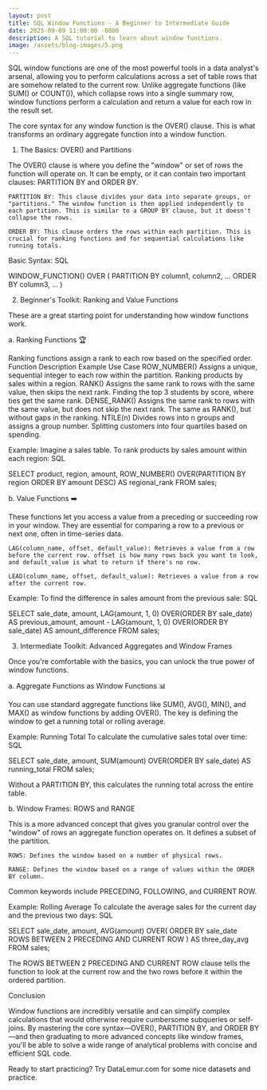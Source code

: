 ```yaml
---
layout: post
title: SQL Window Functions - A Beginner to Intermediate Guide
date: 2025-09-09 11:00:00 -0800
description: A SQL tutorial to learn about window functions.
image: /assets/blog-images/5.png
---
```


SQL window functions are one of the most powerful tools in a data analyst's arsenal, allowing you to perform calculations across a set of table rows that are somehow related to the current row. Unlike aggregate functions (like SUM() or COUNT()), which collapse rows into a single summary row, window functions perform a calculation and return a value for each row in the result set.

The core syntax for any window function is the OVER() clause. This is what transforms an ordinary aggregate function into a window function.

1. The Basics: OVER() and Partitions

The OVER() clause is where you define the "window" or set of rows the function will operate on. It can be empty, or it can contain two important clauses: PARTITION BY and ORDER BY.

    PARTITION BY: This clause divides your data into separate groups, or "partitions." The window function is then applied independently to each partition. This is similar to a GROUP BY clause, but it doesn't collapse the rows.

    ORDER BY: This clause orders the rows within each partition. This is crucial for ranking functions and for sequential calculations like running totals.

Basic Syntax:
SQL

WINDOW_FUNCTION() OVER (
PARTITION BY column1, column2, ...
ORDER BY column3, ...
)

2. Beginner's Toolkit: Ranking and Value Functions

These are a great starting point for understanding how window functions work.

a. Ranking Functions 🏆

Ranking functions assign a rank to each row based on the specified order.
Function Description Example Use Case
ROW_NUMBER() Assigns a unique, sequential integer to each row within the partition. Ranking products by sales within a region.
RANK() Assigns the same rank to rows with the same value, then skips the next rank. Finding the top 3 students by score, where ties get the same rank.
DENSE_RANK() Assigns the same rank to rows with the same value, but does not skip the next rank. The same as RANK(), but without gaps in the ranking.
NTILE(n) Divides rows into n groups and assigns a group number. Splitting customers into four quartiles based on spending.

Example:
Imagine a sales table. To rank products by sales amount within each region:
SQL

SELECT
product,
region,
amount,
ROW_NUMBER() OVER(PARTITION BY region ORDER BY amount DESC) AS regional_rank
FROM
sales;

b. Value Functions ➡️

These functions let you access a value from a preceding or succeeding row in your window. They are essential for comparing a row to a previous or next one, often in time-series data.

    LAG(column_name, offset, default_value): Retrieves a value from a row before the current row. offset is how many rows back you want to look, and default_value is what to return if there's no row.

    LEAD(column_name, offset, default_value): Retrieves a value from a row after the current row.

Example:
To find the difference in sales amount from the previous sale:
SQL

SELECT
sale_date,
amount,
LAG(amount, 1, 0) OVER(ORDER BY sale_date) AS previous_amount,
amount - LAG(amount, 1, 0) OVER(ORDER BY sale_date) AS amount_difference
FROM
sales;

3. Intermediate Toolkit: Advanced Aggregates and Window Frames

Once you're comfortable with the basics, you can unlock the true power of window functions.

a. Aggregate Functions as Window Functions 📊

You can use standard aggregate functions like SUM(), AVG(), MIN(), and MAX() as window functions by adding OVER(). The key is defining the window to get a running total or rolling average.

Example: Running Total
To calculate the cumulative sales total over time:
SQL

SELECT
sale_date,
amount,
SUM(amount) OVER(ORDER BY sale_date) AS running_total
FROM
sales;

Without a PARTITION BY, this calculates the running total across the entire table.

b. Window Frames: ROWS and RANGE

This is a more advanced concept that gives you granular control over the "window" of rows an aggregate function operates on. It defines a subset of the partition.

    ROWS: Defines the window based on a number of physical rows.

    RANGE: Defines the window based on a range of values within the ORDER BY column.

Common keywords include PRECEDING, FOLLOWING, and CURRENT ROW.

Example: Rolling Average
To calculate the average sales for the current day and the previous two days:
SQL

SELECT
sale_date,
amount,
AVG(amount) OVER(
ORDER BY sale_date
ROWS BETWEEN 2 PRECEDING AND CURRENT ROW
) AS three_day_avg
FROM
sales;

The ROWS BETWEEN 2 PRECEDING AND CURRENT ROW clause tells the function to look at the current row and the two rows before it within the ordered partition.

Conclusion

Window functions are incredibly versatile and can simplify complex calculations that would otherwise require cumbersome subqueries or self-joins. By mastering the core syntax—OVER(), PARTITION BY, and ORDER BY—and then graduating to more advanced concepts like window frames, you'll be able to solve a wide range of analytical problems with concise and efficient SQL code.

Ready to start practicing? Try DataLemur.com for some nice datasets and practice.
